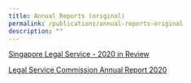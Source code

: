 ```yaml
---
title: Annual Reports (original)
permalink: /publications/annual-reports-original
description: ""
---
```


[Singapore Legal Service - 2020 in Review ]()

[Legal Service Commission Annual Report 2020]()
